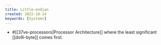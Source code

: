 ```yaml
---
title: Little-endian
created: 2022-10-14
keywords: [Systems]
---
```


- #[[37ve-processors|Processor Architecture]] where the least significant [[do9i-byte]] comes first.
